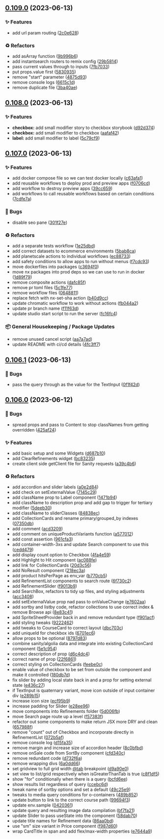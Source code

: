 ## [0.109.0](https://github.com/Open-Study-College/osc/compare/v0.108.0...v0.109.0) (2023-06-13)


### ✨ Features

* add url param routing ([2c0e628](https://github.com/Open-Study-College/osc/commit/2c0e6286cb95633f20063bb59ede33950b476241))


### ♻️ Refactors

* add asArray function ([9b996b6](https://github.com/Open-Study-College/osc/commit/9b996b6b6664658d56cc129f278263fc3e1619a6))
* add instantsearch routers to remix config ([29b5814](https://github.com/Open-Study-College/osc/commit/29b58144b5b18290b0294bd21dd2730846f7ae88))
* pass current values through to inputs ([7fb7033](https://github.com/Open-Study-College/osc/commit/7fb70334d6b5eb6a760cbf0eca31003c3d89e9f7))
* put props.value first ([5830935](https://github.com/Open-Study-College/osc/commit/5830935fa0c7366c7748955efa2fe9855242e8a9))
* remove "start" parameter ([4875d93](https://github.com/Open-Study-College/osc/commit/4875d931a90b38808215ce70eba925951f66f4d6))
* remove console logs ([6615c1d](https://github.com/Open-Study-College/osc/commit/6615c1da7e79f7ee90d094c90b9d2f1fc2afb6fd))
* remove duplicate file ([3ba40ae](https://github.com/Open-Study-College/osc/commit/3ba40aefe01c1618a4738d4a55992bb10ad31624))

## [0.108.0](https://github.com/Open-Study-College/osc/compare/v0.107.0...v0.108.0) (2023-06-13)


### ✨ Features

* **checkbox:** add small modifier story to checkbox storybook ([d92d374](https://github.com/Open-Study-College/osc/commit/d92d3743f0405b0a05c53ac5d6dba368de652ad0))
* **checkbox:** add small modifier to checkbox ([aafaf42](https://github.com/Open-Study-College/osc/commit/aafaf426bfcb7a479017d77541fad7cc0876c3a5))
* **label:** add small modifier to label ([5c79cf9](https://github.com/Open-Study-College/osc/commit/5c79cf9cf11a0c57a51f1749cefcba0338e38509))

## [0.107.0](https://github.com/Open-Study-College/osc/compare/v0.106.1...v0.107.0) (2023-06-13)


### ✨ Features

* add docker compose file so we can test docker locally ([c63afa1](https://github.com/Open-Study-College/osc/commit/c63afa13b4e6e682943cc9733da3edc547c3b4d6))
* add reusable workflows to deploy prod and preview apps ([f0706cd](https://github.com/Open-Study-College/osc/commit/f0706cda53edb5ea61da88771ab585dca28dc6d3))
* add workflow to destroy preview apps ([39cc659](https://github.com/Open-Study-College/osc/commit/39cc659b8c09fcfa5e1209e3eb1eb86f585b8cc3))
* add workflows to call reusable workflows based on certain conditions ([7cdfe7a](https://github.com/Open-Study-College/osc/commit/7cdfe7a2c8d11b8a5ec5cbfde69221fbbd419be7))


### 🐛 Bugs

* disable seo pane ([301f27e](https://github.com/Open-Study-College/osc/commit/301f27e724c5eb187deae70c11bde169c5399aec))


### ♻️ Refactors

* add a separate tests workflow ([1e25dbd](https://github.com/Open-Study-College/osc/commit/1e25dbdebec797971edcadaf4abc604ff99bcd62))
* add correct datasets to ecommerce environments ([5bab8ca](https://github.com/Open-Study-College/osc/commit/5bab8ca848bf9c811765e9e0b2fb11dcbfed544c))
* add planetscale actions to individual workflows ([ec88733](https://github.com/Open-Study-College/osc/commit/ec8873342b2c25cf0057509d5d035f68cb50db6c))
* add safety conditions to allow apps to run without menus ([f7cdc93](https://github.com/Open-Study-College/osc/commit/f7cdc9346deeb2c8e0ebab044dd34409c43766ba))
* move dockerfiles into packages ([c3694f0](https://github.com/Open-Study-College/osc/commit/c3694f0879e61d3dde4a9605621e1011907e58b9))
* move nx packages into prod deps so we can use to run in docker ([1d89f79](https://github.com/Open-Study-College/osc/commit/1d89f793bf02d47b015f07dfb4d20109cdea9adc))
* remove composite actions ([dafc85f](https://github.com/Open-Study-College/osc/commit/dafc85f23fc4fe97e243f434442389e4da1006b0))
* remove pr toml files ([5c1fe77](https://github.com/Open-Study-College/osc/commit/5c1fe7725ad562cebfb6c1ba3b67e00b1f2f5e67))
* remove workflow files ([0648811](https://github.com/Open-Study-College/osc/commit/0648811ed70498e6211ee255bd485d4bf0036bf9))
* replace fetch with nx-set-sha action ([b40d9cc](https://github.com/Open-Study-College/osc/commit/b40d9cc1100e24d71350aad52d2c843869286b29))
* update chromatic workflow to work without actions ([fb044a2](https://github.com/Open-Study-College/osc/commit/fb044a29ad51625dc933e531d0990bc328c215a5))
* update pr branch name ([f11f63d](https://github.com/Open-Study-College/osc/commit/f11f63d180b9cf7071a0257e3db606df31233656))
* update studio start script to run the server ([fc16fc4](https://github.com/Open-Study-College/osc/commit/fc16fc4931ba5f1312546ca86810903757e20fa1))


### 📦 General Housekeeping / Package Updates

* remove unused cancel script ([aa7a7ad](https://github.com/Open-Study-College/osc/commit/aa7a7ad7808d6767ad579b8cf20f8d6a69a5571d))
* update README with ci/cd details ([4fc3ff7](https://github.com/Open-Study-College/osc/commit/4fc3ff7e23a99a771504e3a4e8ffd3288e0d476e))

## [0.106.1](https://github.com/Open-Study-College/osc/compare/v0.106.0...v0.106.1) (2023-06-13)


### 🐛 Bugs

* pass the query through as the value for the TextInput ([0f1f42d](https://github.com/Open-Study-College/osc/commit/0f1f42d114eda043d67c91bfc516c0b069ee7e05))

## [0.106.0](https://github.com/Open-Study-College/osc/compare/v0.105.0...v0.106.0) (2023-06-12)


### 🐛 Bugs

* spread props and pass to Content to stop classNames from getting overridden ([425af24](https://github.com/Open-Study-College/osc/commit/425af245b698f4e2c6c7ed1f9ac2d4c0323d3056))


### ✨ Features

* add basic setup and some Widgets ([d687b10](https://github.com/Open-Study-College/osc/commit/d687b102286bd848683fddd63b732fc2cd7c962e))
* add ClearRefinements widget ([bc83235](https://github.com/Open-Study-College/osc/commit/bc832359d6abc37cc43ed3276e9cd97b32c1078d))
* create client side getClient file for Sanity requests ([a39c4b6](https://github.com/Open-Study-College/osc/commit/a39c4b6bdcced57f2018b7ffd428524b268aec18))


### ♻️ Refactors

* add accordion and slider labels ([a0e2d84](https://github.com/Open-Study-College/osc/commit/a0e2d84a0f7e3a8b29a90cadde53bed24ab74b99))
* add check on setExternalValue ([7145c29](https://github.com/Open-Study-College/osc/commit/7145c292f751ce40af0217ac7ee4a557eb4d3a35))
* add className prop to Label component ([1471b94](https://github.com/Open-Study-College/osc/commit/1471b94bf7c6735a6dabaab2cede56160b73602e))
* add className to description prop and add gap to trigger for tertiary modifier ([5deeb30](https://github.com/Open-Study-College/osc/commit/5deeb300a9ebe57f76fd563e831a7288ab666443))
* add className to sliderClasses ([84838ec](https://github.com/Open-Study-College/osc/commit/84838ecbeb39287d36cb5fb106c578edc55cad09))
* add CollectionCards and rename primary/grouped_by indexes ([07350db](https://github.com/Open-Study-College/osc/commit/07350dbab6507d6e0f9ec5002473119d3d64e5f2))
* add comment ([acd3209](https://github.com/Open-Study-College/osc/commit/acd32091f6b05956b65b9631574e62269578564c))
* add comment on uniqueProductVariants function ([a577012](https://github.com/Open-Study-College/osc/commit/a57701216facfa45179898c29dcf99382bc439f3))
* add const assertion ([961cfa3](https://github.com/Open-Study-College/osc/commit/961cfa3a36737c9c3d0f9da041b37c48bb017b4a))
* add container-width-3xs and update Search component to use this ([cedd479](https://github.com/Open-Study-College/osc/commit/cedd4791ff4a02bfc5f8a53f261e34a1e698d38a))
* add display count option to Checkbox ([4fa4e59](https://github.com/Open-Study-College/osc/commit/4fa4e591769ef32b0ee4c6eb35ecb99878c9edf4))
* add Highlight to Hit component ([ac088fe](https://github.com/Open-Study-College/osc/commit/ac088fe317f1754ff213e8ecb26e656e806d7f35))
* add link for CollectionCards ([20d3c56](https://github.com/Open-Study-College/osc/commit/20d3c5665ee7d010216dd7c1085fcb0fa7f6c9dc))
* add NoResult component ([218ec3a](https://github.com/Open-Study-College/osc/commit/218ec3a2ac96a2aadc7e8b5721c7da85ea788414))
* add product hitsPerPage as env_var ([b770cb5](https://github.com/Open-Study-College/osc/commit/b770cb5a55e82283bff87c856d6ce27244b88734))
* add RefinementList components to search route ([6f730c2](https://github.com/Open-Study-College/osc/commit/6f730c29c39b68700a998b85c8dfc66e8f1916b4))
* add RefinementSlider ([f9013b9](https://github.com/Open-Study-College/osc/commit/f9013b911de08124fd24c7331d9d64714432b48d))
* add SearchBox, refactors to tidy up files, and styling adjustments ([acc3408](https://github.com/Open-Study-College/osc/commit/acc3408a4710ebca1489102fed058c3031d638c4))
* add setExternalValue prop nad pass to onValueChange ([e7602aa](https://github.com/Open-Study-College/osc/commit/e7602aa1239a8b5f30a86dbaee108b241715d3d7))
* add sortby and listby code, refactor collections to use correct index & remove Browse api ([8e83c41](https://github.com/Open-Study-College/osc/commit/8e83c4115bae2cfb98f06913ee6467ba357bcfab))
* add SpriteSheetProvider back in and remove redundant type ([f901acf](https://github.com/Open-Study-College/osc/commit/f901acff6e7dd8e0b3409aa8b7cecdd64f679e4e))
* add styling tweaks ([9222462](https://github.com/Open-Study-College/osc/commit/9222462e2bad7f2c668f771f358cf040d3dcfe95))
* add tweaks to CourseCard to correct layout ([dbc703c](https://github.com/Open-Study-College/osc/commit/dbc703c6b95990491269234f735fd25b853044b4))
* add uniqueId for checkbox ids ([6701ec6](https://github.com/Open-Study-College/osc/commit/6701ec6ece839f5c92022ec97222dd73c5c43b26))
* allow props to be optional ([8797d83](https://github.com/Open-Study-College/osc/commit/8797d83d8cff22834566880e07f6b0f2afa9c8ad))
* combine sanity/algolia data and integrate into existing CollectionCard component ([5e1c954](https://github.com/Open-Study-College/osc/commit/5e1c954d45d3bfb736baa620f25e559d28122171))
* correct description of prop ([d6c4dc4](https://github.com/Open-Study-College/osc/commit/d6c4dc4b1fb4ac4242fc5e005849e96612be9cc9))
* correct name of prop ([22f6861](https://github.com/Open-Study-College/osc/commit/22f68611d398fd5511f1cdcaee27225a181fdab2))
* correct styling on CollectionCards ([feebe0c](https://github.com/Open-Study-College/osc/commit/feebe0cbc7e839055bf2a055ddf836ce20956887))
* enable value of checkbox to be set from outside the component and make it controlled ([180db7d](https://github.com/Open-Study-College/osc/commit/180db7d10b9bee06df56760ff56bd43229b93db1))
* fix slider by adding local state back in and a prop for setting external state ([e436c27](https://github.com/Open-Study-College/osc/commit/e436c27e56dddd70cc2f81da85c8a8763d842a57))
* if TextInput is quaternary variant, move icon outside of input container div ([e289b15](https://github.com/Open-Study-College/osc/commit/e289b15e6419148c1dfd2d5680b58e3719059c9b))
* increase icon size ([ecf95b9](https://github.com/Open-Study-College/osc/commit/ecf95b90581f669411288f27d3f6a03ddc32b1b1))
* increase padding for Slider ([e28ee96](https://github.com/Open-Study-College/osc/commit/e28ee9638e075023d2957f577bc95d0cb64815a3))
* move components into Refinements folder ([5d006fb](https://github.com/Open-Study-College/osc/commit/5d006fbaaa6558cf9ca564c35df660f58af88732))
* move Search page route up a level ([f57383f](https://github.com/Open-Study-College/osc/commit/f57383f549790502d81f9803b8a804b8b794e886))
* refactor out some components to make return JSX  more DRY and clean ([657988f](https://github.com/Open-Study-College/osc/commit/657988f88d2afc29bfffa20d0b65fc97b6466aea))
* remove "count" out of Checkbox and incorporate directly in RefinementList ([072b5af](https://github.com/Open-Study-College/osc/commit/072b5af095557dca399d08c3f8c6491a778e565a))
* remove console log ([d15fa35](https://github.com/Open-Study-College/osc/commit/d15fa359666cbf8c9c0af09263145d16a5687708))
* remove margin and increase size of accordion header ([8c0bfbd](https://github.com/Open-Study-College/osc/commit/8c0bfbd12a30e078fc3d1bc14865e677b2413612))
* remove onSale code from SortBy component ([cfd340c](https://github.com/Open-Study-College/osc/commit/cfd340c419e70a6a7ab312fe2aca661fea5fa776))
* remove redundant code ([d732f6a](https://github.com/Open-Study-College/osc/commit/d732f6a2faa705ddd2d99c07a9bd13aee4350cd6))
* remove wrapping divs ([6a0dd66](https://github.com/Open-Study-College/osc/commit/6a0dd66b1a1b3b5b275a3df8061d5671c64645b6))
* set gridview to full grid width [@tab](https://github.com/tab) breakpoint ([d9a90e0](https://github.com/Open-Study-College/osc/commit/d9a90e0c9c142e7c6f220407e9a0d3d442935c04))
* set view to list/grid respectively when isGreaterThanTab is true ([c8f1df5](https://github.com/Open-Study-College/osc/commit/c8f1df53179d1fc766ddc81d426cbac6041c53c1))
* show "for" conditionally when there is a query ([bcfd6ee](https://github.com/Open-Study-College/osc/commit/bcfd6ee79dee3652546520e7e9d4593cc713a94b))
* show results list regardless of query ([ccebc6d](https://github.com/Open-Study-College/osc/commit/ccebc6dab9cb1e0fe2f0e7214c2c908c91f6b158))
* tweak name of sortby options and set a default ([49c25e9](https://github.com/Open-Study-College/osc/commit/49c25e9e5a1d667cb708f2173b147024b8aeeaac))
* tweaks to media query conditions for o-containers ([489b852](https://github.com/Open-Study-College/osc/commit/489b852e8ec90576091f600a3f9d3cb454a73a14))
* update button to link to the correct course path ([99694f3](https://github.com/Open-Study-College/osc/commit/99694f3c8d2e83c9f87bc998346485205d4ac5fc))
* update env.sample ([0420361](https://github.com/Open-Study-College/osc/commit/04203616e62d60a8d114bf152448b7ab9a8d3bb1))
* update query and resulting image data compilation ([bf7fa21](https://github.com/Open-Study-College/osc/commit/bf7fa21c7b7cc1400549b2ff26b3771f03e32000))
* update Slider to pass useState into the component ([58dab70](https://github.com/Open-Study-College/osc/commit/58dab70c4de650dc6b55f089361d9d8a01ee4647))
* update title names for Refinement data ([86aa0bd](https://github.com/Open-Study-College/osc/commit/86aa0bd8eb83416269540c70dfa6e3919aa174b2))
* use "sm" size variant in Price component ([f987d60](https://github.com/Open-Study-College/osc/commit/f987d60e95624c3824d8abb19aac84821d0ca45c))
* wrap CardTitle in span and add flex/max-width properties ([e7644a9](https://github.com/Open-Study-College/osc/commit/e7644a9b9a6daae03b6fcc3cc30f34863bc197a5))

